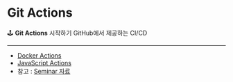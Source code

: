 # Git Actions
  🕹 <b>Git Actions</b> 시작하기
  GitHub에서 제공하는 CI/CD
***
- [Docker Actions](https://github.com/Wonyoungpark/hello-world-javascript-action)
- [JavaScript Actions](https://github.com/Wonyoungpark/hello-world-javascript-action)
- 참고 : [Seminar 자료](https://github.com/Wonyoungpark/TIL/blob/main/Seminar/GITHUB/Github%20Actions_3.pdf)
